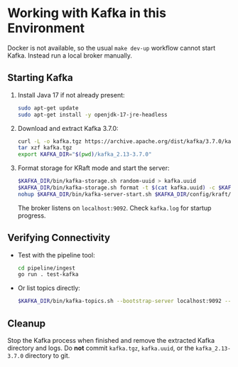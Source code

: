 # Working with Kafka in this Environment

Docker is not available, so the usual `make dev-up` workflow cannot start Kafka. Instead run a local broker manually.

## Starting Kafka
1. Install Java 17 if not already present:
   ```bash
   sudo apt-get update
   sudo apt-get install -y openjdk-17-jre-headless
   ```
2. Download and extract Kafka 3.7.0:
   ```bash
   curl -L -o kafka.tgz https://archive.apache.org/dist/kafka/3.7.0/kafka_2.13-3.7.0.tgz
   tar xzf kafka.tgz
   export KAFKA_DIR="$(pwd)/kafka_2.13-3.7.0"
   ```
3. Format storage for KRaft mode and start the server:
   ```bash
   $KAFKA_DIR/bin/kafka-storage.sh random-uuid > kafka.uuid
   $KAFKA_DIR/bin/kafka-storage.sh format -t $(cat kafka.uuid) -c $KAFKA_DIR/config/kraft/server.properties
   nohup $KAFKA_DIR/bin/kafka-server-start.sh $KAFKA_DIR/config/kraft/server.properties > kafka.log 2>&1 &
   ```
   The broker listens on `localhost:9092`. Check `kafka.log` for startup progress.

## Verifying Connectivity
- Test with the pipeline tool:
  ```bash
  cd pipeline/ingest
  go run . test-kafka
  ```
- Or list topics directly:
  ```bash
  $KAFKA_DIR/bin/kafka-topics.sh --bootstrap-server localhost:9092 --list
  ```

## Cleanup
Stop the Kafka process when finished and remove the extracted Kafka directory and logs. Do **not** commit `kafka.tgz`, `kafka.uuid`, or the `kafka_2.13-3.7.0` directory to git.
